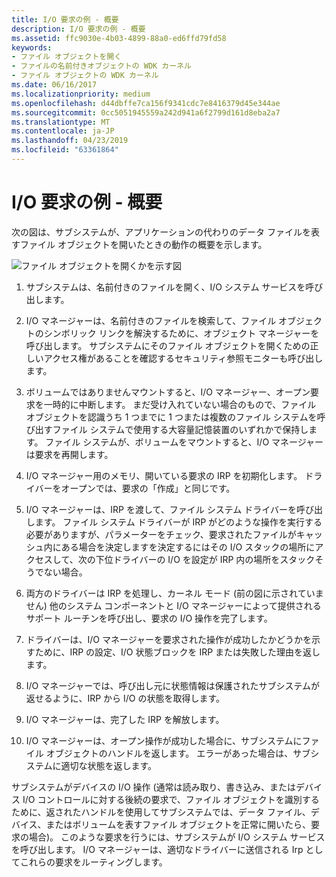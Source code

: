 ```yaml
---
title: I/O 要求の例 - 概要
description: I/O 要求の例 - 概要
ms.assetid: ffc9030e-4b03-4899-88a0-ed6ffd79fd58
keywords:
- ファイル オブジェクトを開く
- ファイルの名前付きオブジェクトの WDK カーネル
- ファイル オブジェクトの WDK カーネル
ms.date: 06/16/2017
ms.localizationpriority: medium
ms.openlocfilehash: d44dbffe7ca156f9341cdc7e8416379d45e344ae
ms.sourcegitcommit: 0cc5051945559a242d941a6f2799d161d8eba2a7
ms.translationtype: MT
ms.contentlocale: ja-JP
ms.lasthandoff: 04/23/2019
ms.locfileid: "63361864"
---
```

# <a name="example-io-request---an-overview"></a>I/O 要求の例 - 概要





次の図は、サブシステムが、アプリケーションの代わりのデータ ファイルを表すファイル オブジェクトを開いたときの動作の概要を示します。

![ファイル オブジェクトを開くかを示す図](images/2opendev.png)

1.  サブシステムは、名前付きのファイルを開く、I/O システム サービスを呼び出します。

2.  I/O マネージャーは、名前付きのファイルを検索して、ファイル オブジェクトのシンボリック リンクを解決するために、オブジェクト マネージャーを呼び出します。 サブシステムにそのファイル オブジェクトを開くための正しいアクセス権があることを確認するセキュリティ参照モニターも呼び出します。

3.  ボリュームではありませんマウントすると、I/O マネージャー、オープン要求を一時的に中断します。 まだ受け入れていない場合のもので、ファイル オブジェクトを認識うち 1 つまでに 1 つまたは複数のファイル システムを呼び出すファイル システムで使用する大容量記憶装置のいずれかで保持します。 ファイル システムが、ボリュームをマウントすると、I/O マネージャーは要求を再開します。

4.  I/O マネージャー用のメモリ、開いている要求の IRP を初期化します。 ドライバーをオープンでは、要求の「作成」と同じです。

5.  I/O マネージャーは、IRP を渡して、ファイル システム ドライバーを呼び出します。 ファイル システム ドライバーが IRP がどのような操作を実行する必要がありますが、パラメーターをチェック、要求されたファイルがキャッシュ内にある場合を決定しますを決定するにはその I/O スタックの場所にアクセスして、次の下位ドライバーの I/O を設定が IRP 内の場所をスタックそうでない場合。

6.  両方のドライバーは IRP を処理し、カーネル モード (前の図に示されていません) 他のシステム コンポーネントと I/O マネージャーによって提供されるサポート ルーチンを呼び出し、要求の I/O 操作を完了します。

7.  ドライバーは、I/O マネージャーを要求された操作が成功したかどうかを示すために、IRP の設定、I/O 状態ブロックを IRP または失敗した理由を返します。

8.  I/O マネージャーでは、呼び出し元に状態情報は保護されたサブシステムが返せるように、IRP から I/O の状態を取得します。

9.  I/O マネージャーは、完了した IRP を解放します。

10. I/O マネージャーは、オープン操作が成功した場合に、サブシステムにファイル オブジェクトのハンドルを返します。 エラーがあった場合は、サブシステムに適切な状態を返します。

サブシステムがデバイスの I/O 操作 (通常は読み取り、書き込み、またはデバイス I/O コントロールに対する後続の要求で、ファイル オブジェクトを識別するために、返されたハンドルを使用してサブシステムでは、データ ファイル、デバイス、またはボリュームを表すファイル オブジェクトを正常に開いたら、要求の場合)。 このような要求を行うには、サブシステムが I/O システム サービスを呼び出します。 I/O マネージャーは、適切なドライバーに送信される Irp としてこれらの要求をルーティングします。

 

 




